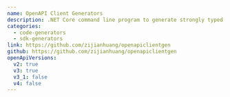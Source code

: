 ```yaml
---
name: OpenAPI Client Generators
description: .NET Core command line program to generate strongly typed client API codes in C# on .NET Frameworks and .NET Core, and in TypeScript for Angular 5+, Aurelia, jQuery, AXIOS and Fetch API.
categories:
  - code-generators
  - sdk-generators
link: https://github.com/zijianhuang/openapiclientgen
github: https://github.com/zijianhuang/openapiclientgen
openApiVersions:
  v2: true
  v3: true
  v3_1: false
  v4: false
---
```

